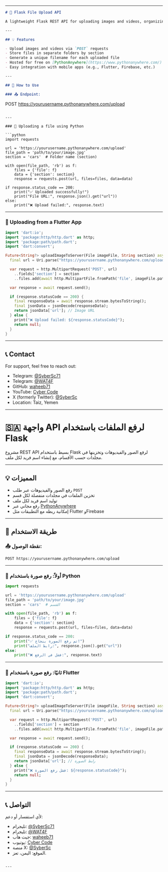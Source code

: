 

---

```markdown
# 📁 Flask File Upload API

A lightweight Flask REST API for uploading images and videos, organizing them into folders by section, and generating unique filenames.

---

## 💡 Features

- Upload images and videos via `POST` requests
- Store files in separate folders by section
- Generate a unique filename for each uploaded file
- Hosted for free on [PythonAnywhere](https://www.pythonanywhere.com/)
- Easy integration with mobile apps (e.g., Flutter, Firebase, etc.)

---

## 🔧 How to Use

### 📤 Endpoint:
```
POST https://yourusername.pythonanywhere.com/upload
```

---

### 🐍 Uploading a file using Python

```python
import requests

url = 'https://yourusername.pythonanywhere.com/upload'
file_path = 'path/to/your/image.jpg'
section = 'cars'  # Folder name (section)

with open(file_path, 'rb') as f:
    files = {'file': f}
    data = {'section': section}
    response = requests.post(url, files=files, data=data)

if response.status_code == 200:
    print("✅ Uploaded successfully!")
    print("File URL:", response.json().get("url"))
else:
    print("❌ Upload failed:", response.text)
```

---

### 📱 Uploading from a Flutter App

```dart
import 'dart:io';
import 'package:http/http.dart' as http;
import 'package:path/path.dart';
import 'dart:convert';

Future<String?> uploadImageToServer(File imageFile, String section) async {
  final url = Uri.parse("https://yourusername.pythonanywhere.com/upload");

  var request = http.MultipartRequest('POST', url)
    ..fields['section'] = section
    ..files.add(await http.MultipartFile.fromPath('file', imageFile.path));

  var response = await request.send();

  if (response.statusCode == 200) {
    final responseData = await response.stream.bytesToString();
    final jsonData = jsonDecode(responseData);
    return jsonData['url']; // Image URL
  } else {
    print("❌ Upload failed: ${response.statusCode}");
    return null;
  }
}
```

---

## 📞 Contact

For support, feel free to reach out:

- Telegram: [@SyberSc71](https://t.me/SyberSc71)
- Telegram: [@WAT4F](https://t.me/WAT4F)
- GitHub: [waheeb71](https://github.com/waheeb71)
- YouTube: [Cyber Code](https://www.youtube.com/@cyber_code1)
- X (formerly Twitter): [@SyberSc](https://x.com/SyberSc)
- Location: Taiz, Yemen

---

# 🇸🇦 واجهة API لرفع الملفات باستخدام Flask

مشروع REST API بسيط باستخدام Flask لرفع الصور والفيديوهات وتخزينها في مجلدات حسب الأقسام، مع إنشاء اسم فريد لكل ملف.

---

## 💡 المميزات

- رفع الصور والفيديوهات عبر طلب `POST`
- تخزين الملفات في مجلدات منفصلة لكل قسم
- توليد اسم فريد لكل ملف
- رفع مجاني عبر [PythonAnywhere](https://www.pythonanywhere.com/)
- إمكانية ربطه مع التطبيقات مثل Flutter وFirebase

---

## 🔧 طريقة الاستخدام

### 📤 نقطة الوصول:
```
POST https://yourusername.pythonanywhere.com/upload
```

---

### 🐍 أولاً: رفع صورة باستخدام Python

```python
import requests

url = 'https://yourusername.pythonanywhere.com/upload'
file_path = 'path/to/your/image.jpg'
section = 'cars'  # القسم

with open(file_path, 'rb') as f:
    files = {'file': f}
    data = {'section': section}
    response = requests.post(url, files=files, data=data)

if response.status_code == 200:
    print("✅ تم رفع الصورة بنجاح!")
    print("رابط الملف:", response.json().get("url"))
else:
    print("❌ فشل في الرفع:", response.text)
```

---

### 📱 ثانيًا: رفع صورة باستخدام Flutter

```dart
import 'dart:io';
import 'package:http/http.dart' as http;
import 'package:path/path.dart';
import 'dart:convert';

Future<String?> uploadImageToServer(File imageFile, String section) async {
  final url = Uri.parse("https://yourusername.pythonanywhere.com/upload");

  var request = http.MultipartRequest('POST', url)
    ..fields['section'] = section
    ..files.add(await http.MultipartFile.fromPath('file', imageFile.path));

  var response = await request.send();

  if (response.statusCode == 200) {
    final responseData = await response.stream.bytesToString();
    final jsonData = jsonDecode(responseData);
    return jsonData['url']; // رابط الصورة
  } else {
    print("❌ فشل رفع الصورة: ${response.statusCode}");
    return null;
  }
}
```

---

## 📞 التواصل

لأي استفسار أو دعم:

- تليجرام: [@SyberSc71](https://t.me/SyberSc71)
- تليجرام: [@WAT4F](https://t.me/WAT4F)
- جيت هاب: [waheeb71](https://github.com/waheeb71)
- يوتيوب: [Cyber Code](https://www.youtube.com/@cyber_code1)
- منصة X: [@SyberSc](https://x.com/SyberSc)
- الموقع: اليمن، تعز.
```

---
